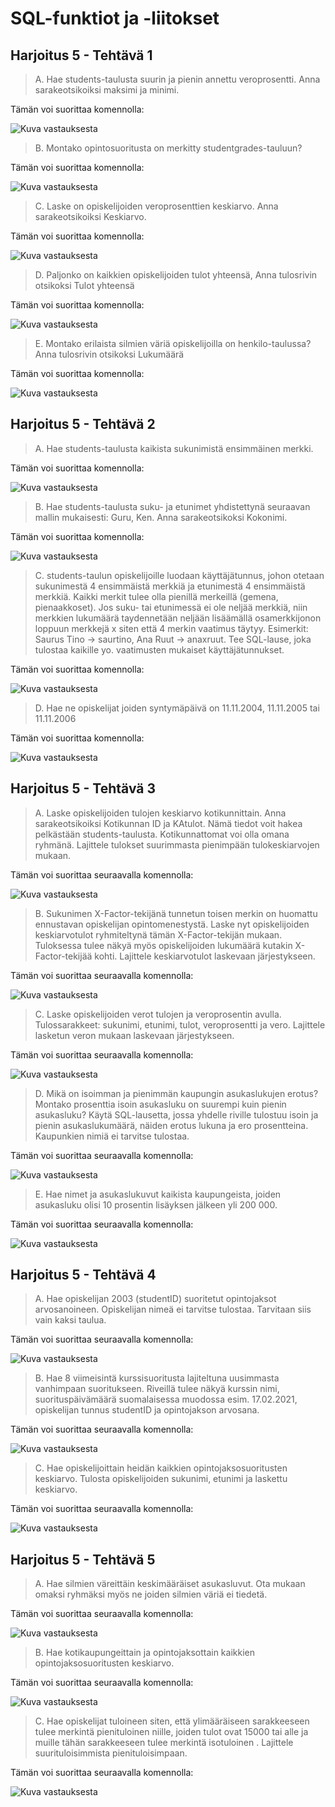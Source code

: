 # SQL-funktiot ja -liitokset

## Harjoitus 5 - Tehtävä 1

>A. Hae students-taulusta suurin ja pienin annettu veroprosentti. Anna sarakeotsikoiksi maksimi ja minimi.  

Tämän voi suorittaa komennolla:  

![Kuva vastauksesta](Harjoitus5/1_result.JPG)  

>B. Montako opintosuoritusta on merkitty studentgrades-tauluun?  

Tämän voi suorittaa komennolla:  

![Kuva vastauksesta](Harjoitus5/2_result.JPG)  

>C. Laske on opiskelijoiden veroprosenttien keskiarvo. Anna sarakeotsikoiksi Keskiarvo.  

Tämän voi suorittaa komennolla:  

![Kuva vastauksesta](Harjoitus5/3_result.JPG)  

>D. Paljonko on kaikkien opiskelijoiden tulot yhteensä, Anna tulosrivin otsikoksi Tulot yhteensä  

Tämän voi suorittaa komennolla:  

![Kuva vastauksesta](Harjoitus5/4_result.JPG)  

>E. Montako erilaista silmien väriä opiskelijoilla on henkilo-taulussa? Anna tulosrivin otsikoksi Lukumäärä  

Tämän voi suorittaa komennolla:  

![Kuva vastauksesta](Harjoitus5/5_result.JPG)  

## Harjoitus 5 - Tehtävä 2

>A. Hae students-taulusta kaikista sukunimistä ensimmäinen merkki.  

Tämän voi suorittaa komennolla:  

![Kuva vastauksesta](Harjoitus5/6_result.JPG)  

>B. Hae students-taulusta suku- ja etunimet yhdistettynä seuraavan mallin mukaisesti: Guru, Ken. Anna sarakeotsikoksi Kokonimi.  

Tämän voi suorittaa komennolla:  

![Kuva vastauksesta](Harjoitus5/7_result.JPG)  

>C. students-taulun opiskelijoille luodaan käyttäjätunnus, johon otetaan sukunimestä 4 ensimmäistä merkkiä ja etunimestä 4 ensimmäistä merkkiä. Kaikki merkit tulee olla pienillä merkeillä (gemena, pienaakkoset). Jos suku- tai etunimessä ei ole neljää merkkiä, niin merkkien lukumäärä taydennetään neljään lisäämällä osamerkkijonon loppuun merkkejä x siten että 4 merkin vaatimus täytyy. Esimerkit: Saurus Tino -> saurtino, Ana Ruut -> anaxruut. Tee SQL-lause, joka tulostaa kaikille yo. vaatimusten mukaiset käyttäjätunnukset.  

Tämän voi suorittaa komennolla:  

![Kuva vastauksesta](Harjoitus5/8_result.JPG)  

>D. Hae ne opiskelijat joiden syntymäpäivä on 11.11.2004, 11.11.2005 tai 11.11.2006  

Tämän voi suorittaa komennolla:  

![Kuva vastauksesta](Harjoitus5/9_result.JPG)  

## Harjoitus 5 - Tehtävä 3

>A. Laske opiskelijoiden tulojen keskiarvo kotikunnittain. Anna sarakeotsikoiksi Kotikunnan ID ja KAtulot. Nämä tiedot voit hakea pelkästään students-taulusta. Kotikunnattomat voi olla omana ryhmänä. Lajittele tulokset suurimmasta pienimpään tulokeskiarvojen mukaan.  

Tämän voi suorittaa seuraavalla komennolla:  

![Kuva vastauksesta](Harjoitus5/10_result.JPG)  

>B. Sukunimen X-Factor-tekijänä tunnetun toisen merkin on huomattu ennustavan opiskelijan opintomenestystä. Laske nyt opiskelijoiden keskiarvotulot ryhmiteltynä tämän X-Factor-tekijän mukaan. Tuloksessa tulee näkyä myös opiskelijoiden lukumäärä kutakin X-Factor-tekijää kohti. Lajittele keskiarvotulot laskevaan järjestykseen.  

Tämän voi suorittaa seuraavalla komennolla:  

![Kuva vastauksesta](Harjoitus5/11_result.JPG)  

>C. Laske opiskelijoiden verot tulojen ja veroprosentin avulla. Tulossarakkeet: sukunimi, etunimi, tulot, veroprosentti ja vero. Lajittele lasketun veron mukaan laskevaan järjestykseen.  

Tämän voi suorittaa seuraavalla komennolla:  

![Kuva vastauksesta](Harjoitus5/12_result.JPG)  

>D. Mikä on isoimman ja pienimmän kaupungin asukaslukujen erotus? Montako prosenttia isoin asukasluku on suurempi kuin pienin asukasluku? Käytä SQL-lausetta, jossa yhdelle riville tulostuu isoin ja pienin asukaslukumäärä, näiden erotus lukuna ja ero prosentteina. Kaupunkien nimiä ei tarvitse tulostaa.  

Tämän voi suorittaa seuraavalla komennolla:  

![Kuva vastauksesta](Harjoitus5/13_result.JPG) 

>E. Hae nimet ja asukaslukuvut kaikista kaupungeista, joiden asukasluku olisi 10 prosentin lisäyksen jälkeen yli 200 000.  

Tämän voi suorittaa seuraavalla komennolla:  

![Kuva vastauksesta](Harjoitus5/14_result.JPG) 

## Harjoitus 5 - Tehtävä 4

>A. Hae opiskelijan 2003 (studentID) suoritetut opintojaksot arvosanoineen. Opiskelijan nimeä ei tarvitse tulostaa. Tarvitaan siis vain kaksi taulua.  

Tämän voi suorittaa seuraavalla komennolla:  

![Kuva vastauksesta](Harjoitus5/15_result.JPG) 

>B. Hae 8 viimeisintä kurssisuoritusta lajiteltuna uusimmasta vanhimpaan suoritukseen. Riveillä tulee näkyä kurssin nimi, suorituspäivämäärä suomalaisessa muodossa esim. 17.02.2021, opiskelijan tunnus studentID ja opintojakson arvosana.  

Tämän voi suorittaa seuraavalla komennolla:  

![Kuva vastauksesta](Harjoitus5/16_result.JPG)  

>C. Hae opiskelijoittain heidän kaikkien opintojaksosuoritusten keskiarvo. Tulosta opiskelijoiden sukunimi, etunimi ja laskettu keskiarvo.  

Tämän voi suorittaa seuraavalla komennolla:  

![Kuva vastauksesta](Harjoitus5/17_result.JPG)  

## Harjoitus 5 - Tehtävä 5

>A. Hae silmien väreittäin keskimääräiset asukasluvut. Ota mukaan omaksi ryhmäksi myös ne joiden silmien väriä ei tiedetä.  

Tämän voi suorittaa seuraavalla komennolla:  

![Kuva vastauksesta](Harjoitus5/18_result.JPG)  

>B. Hae kotikaupungeittain ja opintojaksottain kaikkien opintojaksosuoritusten keskiarvo.  

Tämän voi suorittaa seuraavalla komennolla:  

![Kuva vastauksesta](Harjoitus5/19_result.JPG)  

>C. Hae opiskelijat tuloineen siten, että ylimääräiseen sarakkeeseen tulee merkintä pienituloinen niille, joiden tulot ovat 15000 tai alle ja muille tähän sarakkeeseen tulee merkintä isotuloinen . Lajittele suurituloisimmista pienituloisimpaan.  

Tämän voi suorittaa seuraavalla komennolla:  

![Kuva vastauksesta](Harjoitus5/20_result.JPG)  